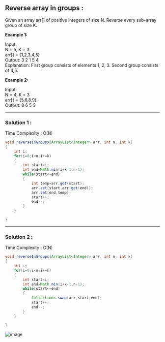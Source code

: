 <h2> Reverse array in groups : </h2>
Given an array arr[] of positive integers of size N. Reverse every sub-array group of size K. 

**Example 1:**

Input: <br />
N = 5, K = 3 <br />
arr[] = {1,2,3,4,5} <br />
Output: 3 2 1 5 4 <br />
Explanation: First group consists of elements 1, 2, 3. Second group consists of 4,5.
 

**Example 2:**

Input: <br />
N = 4, K = 3 <br />
arr[] = {5,6,8,9} <br />
Output: 8 6 5 9

-------------------------------------------------------------------------------------------------------------------------------------------------
<h3>Solution 1 : </h3>

Time Complexity : O(N)

```java 
void reverseInGroups(ArrayList<Integer> arr, int n, int k) 
{
    int i;
    for(i=0;i<n;i+=k)
    {
        int start=i;
        int end=Math.min(i+k-1,n-1);
        while(start<=end)
        {
            int temp=arr.get(start);
            arr.set(start,arr.get(end));
            arr.set(end,temp);
            start++;
            end--;
        }
    }

}
```

-------------------------------------------------------------------------------------------------------------------------------------------------


<h3>Solution 2 : </h3>

Time Complexity : O(N)

```java 
void reverseInGroups(ArrayList<Integer> arr, int n, int k) 
{
    int i;
    for(i=0;i<n;i+=k)
    {
        int start=i;
        int end=Math.min(i+k-1,n-1);
        while(start<=end)
        {
            Collections.swap(arr,start,end);
            start++;
            end--;
        }
    }

}
```

![image](https://user-images.githubusercontent.com/23376002/155639387-9bd48de7-720e-4b0e-9f4f-bc8d5fb745d9.png)


